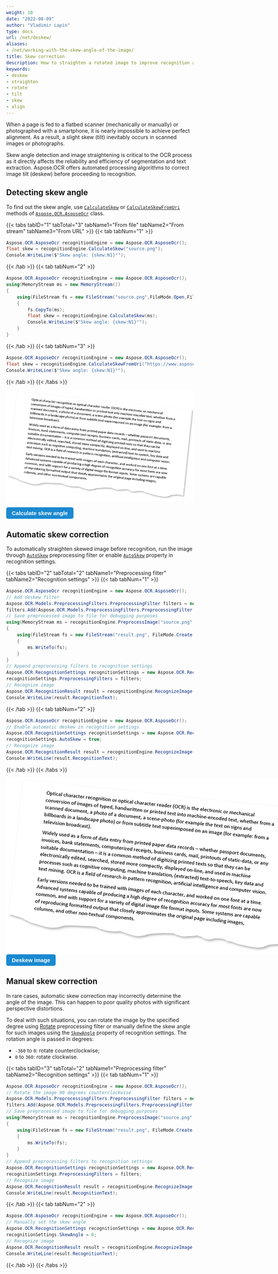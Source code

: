 ```yaml
---
weight: 10
date: "2022-08-09"
author: "Vladimir Lapin"
type: docs
url: /net/deskew/
aliases:
- /net/working-with-the-skew-angle-of-the-image/
title: Skew correction
description: How to straighten a rotated image to improve recognition accuracy.
keywords:
- deskew
- straighten
- rotate
- tilt
- skew
- align
---
```


<style>
	button {
		cursor: pointer;
		margin-right: 20px;
		padding: 7px 15px;
		border: none;
		border-radius: 5px;
		background-color: #1a89d0;
		font-weight: 700;
		font-size: 15px;
		color: #ffffff;
	}

	button:hover {
		background-color: #3071a9;
	}

	button:focus {
		outline: none;
	}

	.code-sample {
		display: flex;
	}

	.code-sample > div {
		display: flex;
		align-items: center;
		padding: 5px 10px;
		border-radius: 5px;
		white-space: nowrap;
		background-color: rgba(0,0,0,5%);
		font-size: 16px;
		font-weight: 700;
	}

	.unseen {
		display: none !important;
	}

	.duo {
		position: relative;
		width: 800px;
		height: 474px;
	}

	.duo > img {
		position: absolute;
	}
</style>

When a page is fed to a flatbed scanner (mechanically or manually) or photographed with a smartphone, it is nearly impossible to achieve perfect alignment. As a result, a slight skew (tilt) inevitably occurs in scanned images or photographs.

Skew angle detection and image straightening is critical to the OCR process as it directly affects the reliability and efficiency of segmentation and text extraction. Aspose.OCR offers automated processing algorithms to correct image tilt (deskew) before proceeding to recognition.

## Detecting skew angle

To find out the skew angle, use [`CalculateSkew`](https://reference.aspose.com/ocr/net/aspose.ocr/asposeocr/calculateskew/) or [`CalculateSkewFromUri`](https://reference.aspose.com/ocr/net/aspose.ocr/asposeocr/calculateskewfromuri/) methods of [`Aspose.OCR.AsposeOcr`](https://reference.aspose.com/ocr/net/aspose.ocr/asposeocr/) class.

{{< tabs tabID="1" tabTotal="3" tabName1="From file" tabName2="From stream" tabName3="From URL" >}}
{{< tab tabNum="1" >}}
```csharp
Aspose.OCR.AsposeOcr recognitionEngine = new Aspose.OCR.AsposeOcr();
float skew = recognitionEngine.CalculateSkew("source.png");
Console.WriteLine($"Skew angle: {skew:N1}°");
```
{{< /tab >}}
{{< tab tabNum="2" >}}
```csharp
Aspose.OCR.AsposeOcr recognitionEngine = new Aspose.OCR.AsposeOcr();
using(MemoryStream ms = new MemoryStream())
{
	using(FileStream fs = new FileStream("source.png",FileMode.Open,FileAccess.Read))
	{
		fs.CopyTo(ms);
		float skew = recognitionEngine.CalculateSkew(ms);
		Console.WriteLine($"Skew angle: {skew:N1}°");
	}
}
```
{{< /tab >}}
{{< tab tabNum="3" >}}
```csharp
Aspose.OCR.AsposeOcr recognitionEngine = new Aspose.OCR.AsposeOcr();
float skew = recognitionEngine.CalculateSkewFromUri("https://www.aspose.com/sample-ocr-page.png");
Console.WriteLine($"Skew angle: {skew:N1}°");
```
{{< /tab >}}
{{< /tabs >}}

![Skewed image](skew-origin.png)

<div id="skew-angle" class="code-sample">
	<button onclick="calculateSkewAngle(this)">Calculate skew angle</button>
	<div class="unseen"><code>&gt; Skew angle: 5.9°</code></div>
</div>
<script>
	function calculateSkewAngle(obj)
	{
		$(obj).siblings("div").removeClass("unseen");
	}
</script>

## Automatic skew correction

To automatically straighten skewed image before recognition, run the image through [`AutoSkew`](https://reference.aspose.com/ocr/net/aspose.ocr.models.preprocessingfilters/preprocessingfilter/autoskew/) preprocessing filter or enable [`AutoSkew`](https://reference.aspose.com/ocr/net/aspose.ocr/recognitionsettings/autoskew/) property in recognition settings.

{{< tabs tabID="2" tabTotal="2" tabName1="Preprocessing filter" tabName2="Recognition settings" >}}
{{< tab tabNum="1" >}}
```csharp
Aspose.OCR.AsposeOcr recognitionEngine = new Aspose.OCR.AsposeOcr();
// Add deskew filter
Aspose.OCR.Models.PreprocessingFilters.PreprocessingFilter filters = new Aspose.OCR.Models.PreprocessingFilters.PreprocessingFilter();
filters.Add(Aspose.OCR.Models.PreprocessingFilters.PreprocessingFilter.AutoSkew());
// Save preprocessed image to file for debugging purposes
using(MemoryStream ms = recognitionEngine.PreprocessImage("source.png", filters))
{
	using(FileStream fs = new FileStream("result.png", FileMode.Create, FileAccess.Write))
	{
		ms.WriteTo(fs);
	}
}
// Append preprocessing filters to recognition settings
Aspose.OCR.RecognitionSettings recognitionSettings = new Aspose.OCR.RecognitionSettings();
recognitionSettings.PreprocessingFilters = filters;
// Recognize image
Aspose.OCR.RecognitionResult result = recognitionEngine.RecognizeImage("source.png", recognitionSettings);
Console.WriteLine(result.RecognitionText);
```
{{< /tab >}}
{{< tab tabNum="2" >}}
```csharp
Aspose.OCR.AsposeOcr recognitionEngine = new Aspose.OCR.AsposeOcr();
// Enable automatic deskew in recognition settings
Aspose.OCR.RecognitionSettings recognitionSettings = new Aspose.OCR.RecognitionSettings();
recognitionSettings.AutoSkew = true;
// Recognize image
Aspose.OCR.RecognitionResult result = recognitionEngine.RecognizeImage("source.png", recognitionSettings);
Console.WriteLine(result.RecognitionText);
```
{{< /tab >}}
{{< /tabs >}}

<div class="duo">
	<img src="skew-origin.png" alt="Skewed image" />
	<img src="deskew.png" alt="Deskewed image" style="display: none;" />
</div>
<button onclick="triggerSkew(this)">Deskew image</button>
<script>
	function triggerSkew(obj)
	{
		let images = $(".duo > img");
		let skewed = images.eq(0).is(":visible");
		if(skewed)
		{
			images.eq(1).show(200);
			images.eq(0).hide(200);
			$(obj).text("Revert to original image");
		}
		else
		{
			images.eq(0).show(200);
			images.eq(1).hide(200);
			$(obj).text("Deskew image");
		}
	}
</script>

## Manual skew correction

In rare cases, automatic skew correction may incorrectly determine the angle of the image. This can happen to poor quality photos with significant perspective distortions.

To deal with such situations, you can rotate the image by the specified degree using [Rotate](https://reference.aspose.com/ocr/net/aspose.ocr.models.preprocessingfilters/preprocessingfilter/rotate/) preprocessing filter or manually define the skew angle for such images using the [`SkewAngle`](https://reference.aspose.com/ocr/net/aspose.ocr/recognitionsettings/skewangle/) property of recognition settings. The rotation angle is passed in degrees:

- `-360` to `0`: rotate counterclockwise;
- `0` to `360`: rotate clockwise.

{{< tabs tabID="3" tabTotal="2" tabName1="Preprocessing filter" tabName2="Recognition settings" >}}
{{< tab tabNum="1" >}}
```csharp
Aspose.OCR.AsposeOcr recognitionEngine = new Aspose.OCR.AsposeOcr();
// Rotate the image 90 degrees counterclockwise
Aspose.OCR.Models.PreprocessingFilters.PreprocessingFilter filters = new Aspose.OCR.Models.PreprocessingFilters.PreprocessingFilter();
filters.Add(Aspose.OCR.Models.PreprocessingFilters.PreprocessingFilter.Rotate(-90));
// Save preprocessed image to file for debugging purposes
using(MemoryStream ms = recognitionEngine.PreprocessImage("source.png", filters))
{
	using(FileStream fs = new FileStream("result.png", FileMode.Create, FileAccess.Write))
	{
		ms.WriteTo(fs);
	}
}
// Append preprocessing filters to recognition settings
Aspose.OCR.RecognitionSettings recognitionSettings = new Aspose.OCR.RecognitionSettings();
recognitionSettings.PreprocessingFilters = filters;
// Recognize image
Aspose.OCR.RecognitionResult result = recognitionEngine.RecognizeImage("source.png", recognitionSettings);
Console.WriteLine(result.RecognitionText);
```
{{< /tab >}}
{{< tab tabNum="2" >}}
```csharp
Aspose.OCR.AsposeOcr recognitionEngine = new Aspose.OCR.AsposeOcr();
// Manually set the skew angle
Aspose.OCR.RecognitionSettings recognitionSettings = new Aspose.OCR.RecognitionSettings();
recognitionSettings.SkewAngle = 6;
// Recognize image
Aspose.OCR.RecognitionResult result = recognitionEngine.RecognizeImage("source.png", recognitionSettings);
Console.WriteLine(result.RecognitionText);
```
{{< /tab >}}
{{< /tabs >}}
